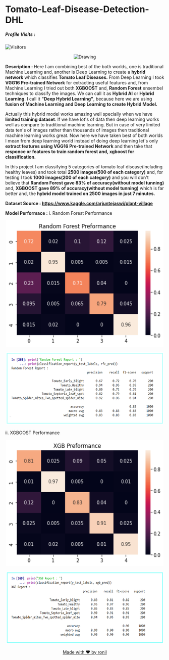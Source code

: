 # Tomato-Leaf-Disease-Detection-DHL

##### Profile Visits :
![Visitors](https://visitor-badge.glitch.me/badge?page_id=ronylpatil.&left_color=lightgrey&right_color=red&left_text=visitors)

<p align="center">
  <img class="center" src ="https://www.treehugger.com/thmb/mjY1JW6RxThRl_Yvv4XaGaBPPTY=/768x0/filters:no_upscale():max_bytes(150000):strip_icc():format(webp)/GettyImages-175396800-a15ecff03062438894935715d9550479.jpg" alt="Drawing" style="width: 1350px; height: 600px">
</p>

<b>Description : </b>
Here I am combining best of the both worlds, one is traditional Machine Learning and, another is Deep Learning to create a __hybrid network__ which classifies __Tomato Leaf Diseases.__
From Deep Learning I took __VGG16 Pre-trained Network__ for extracting useful features and, from Machine Learning I tried out both __XGBOOST__ and, __Random Forest__ ensembel techniques to classify the images. We can call it as __Hybrid AI__ or __Hybrid Learning__. I call it __"Deep Hybrid Learning"__, because here we are using __fusion of Machine Learning and Deep Learning to create Hybrid Model.__ 
               
Actually this hybrid model works amazing well specially when we have __limited training dataset__.
               If we have lot's of data then deep learning works well as compare to traditional machine learning. But in case of very limited data
               ten's of images rather than thousands of images then traditional machine learning works great. Now here we have taken best 
               of both worlds I mean from deep learning world instead of doing deep learning let's only __extract features using VGG16 Pre-trained Network__ and then take that __responce or features to train random forest and, xgboost for classification.__ 

In this project I am classifying 5 categories of tomato leaf disease(including healthy leaves) and took total __2500 images(500 of each category)__ and, for testing I took __1000 images(200 of each category)__ and you will don't believe that __Random Forest gave 83% of accuracy(without model tunning)__ and, __XGBOOST gave 89% of accuracy(without model tunning)__ which is far better and, the __hybrid model trained on 2500 images in just 7 minutes.__   
               
<b>Dataset Source : https://www.kaggle.com/arjuntejaswi/plant-village</b>

<b>Model Performace :</b>
i. Random Forest Performance 
<p align="center">
  <img class="center" src ="/sample/random forest cm.png" alt="Drawing" style="width: 500px; height: 400px">
</p>

<p align="center">
  <img class="center" src ="/sample/random forest cr.png" alt="Drawing" style="width: 500px; height: 230px">
</p>

ii. XGBOOST Performance 
<p align="center">
  <img class="center" src ="/sample/xgb cm.png" alt="Drawing" style="width: 500px; height: 400px">
</p>

<p align="center">
  <img class="center" src ="/sample/xgb cr.png" alt="Drawing" style="width: 500px; height: 230px">
</p>

<p align="center">
  <a href="https://www.linkedin.com/in/ronylpatil/">Made with ❤ by ronil</a>
</p>
